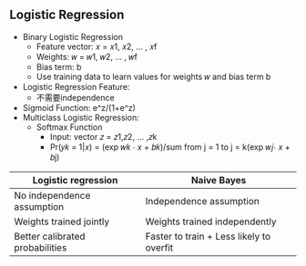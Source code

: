 ## Logistic Regression ##
* Binary Logistic Regression 
    * Feature vector: 𝑥 = 𝑥1, 𝑥2, … , 𝑥f
    * Weights: 𝑤 = 𝑤1, 𝑤2, … , 𝑤f
    * Bias term: b
    * Use training data to learn values for weights 𝑤 and bias term b
* Logistic Regression Feature:
    * 不需要independence
* Sigmoid Function: e^z/(1+e^z)
* Multiclass Logistic Regression: 
    * Softmax Function
        * Input: vector 𝑧 = 𝑧1,𝑧2, … ,𝑧k
        * Pr(𝑦𝑘 = 1|𝑥) = (exp 𝑤𝑘 ⋅ 𝑥 + 𝑏𝑘)/sum from j = 1 to j = k(exp 𝑤𝑗⋅ 𝑥 + 𝑏j)

| Logistic regression | Naive Bayes |
| ------------------- | ----------- |
| No independence assumption | Independence assumption |
| Weights trained jointly | Weights trained independently |
| Better calibrated probabilities | Faster to train + Less likely to overfit |